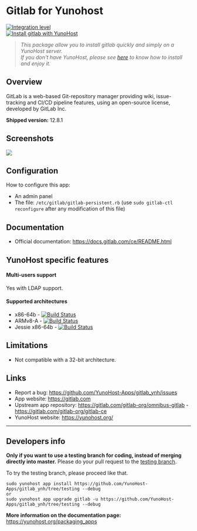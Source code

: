 # Gitlab for Yunohost

[![Integration level](https://dash.yunohost.org/integration/gitlab.svg)](https://dash.yunohost.org/appci/app/gitlab)  
[![Install gitlab with YunoHost](https://install-app.yunohost.org/install-with-yunohost.png)](https://install-app.yunohost.org/?app=gitlab)

> *This package allow you to install gitlab quickly and simply on a YunoHost server.  
If you don't have YunoHost, please see [here](https://yunohost.org/#/install) to know how to install and enjoy it.*

## Overview

GitLab is a web-based Git-repository manager providing wiki, issue-tracking and CI/CD pipeline features, using an open-source license, developed by GitLab Inc.

**Shipped version:** 12.8.1

## Screenshots

![](https://upload.wikimedia.org/wikipedia/commons/thumb/9/9a/GitLab_running_11.0_%282018-07%29.png/300px-GitLab_running_11.0_%282018-07%29.png)

## Configuration

How to configure this app: 
- An admin panel
- The file: `/etc/gitlab/gitlab-persistent.rb` (use `sudo gitlab-ctl reconfigure` after any modification of this file)

## Documentation

 * Official documentation: https://docs.gitlab.com/ce/README.html

## YunoHost specific features

#### Multi-users support

Yes with LDAP support.

#### Supported architectures

* x86-64b - [![Build Status](https://ci-apps.yunohost.org/ci/logs/gitlab%20%28Apps%29.svg)](https://ci-apps.yunohost.org/ci/apps/gitlab/)
* ARMv8-A - [![Build Status](https://ci-apps-arm.yunohost.org/ci/logs/gitlab%20%28Apps%29.svg)](https://ci-apps-arm.yunohost.org/ci/apps/gitlab/)
* Jessie x86-64b - [![Build Status](https://ci-stretch.nohost.me/ci/logs/gitlab%20%28Apps%29.svg)](https://ci-stretch.nohost.me/ci/apps/gitlab/)

## Limitations

* Not compatible with a 32-bit architecture.

## Links

 * Report a bug: https://github.com/YunoHost-Apps/gitlab_ynh/issues
 * App website: https://gitlab.com
 * Upstream app repository: https://gitlab.com/gitlab-org/omnibus-gitlab - https://gitlab.com/gitlab-org/gitlab-ce
 * YunoHost website: https://yunohost.org/

---

Developers info
----------------

**Only if you want to use a testing branch for coding, instead of merging directly into master.**
Please do your pull request to the [testing branch](https://github.com/YunoHost-Apps/gitlab_ynh/tree/testing).

To try the testing branch, please proceed like that.
```
sudo yunohost app install https://github.com/YunoHost-Apps/gitlab_ynh/tree/testing --debug
or
sudo yunohost app upgrade gitlab -u https://github.com/YunoHost-Apps/gitlab_ynh/tree/testing --debug
```

**More information on the documentation page:**  
https://yunohost.org/packaging_apps
